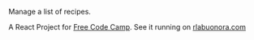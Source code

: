 Manage a list of recipes.

A React Project for [Free Code Camp](https://freecodecamp.com). See it running on [rlabuonora.com](http://www.rlabuonora.com)
